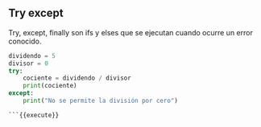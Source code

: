 
## Try except


Try, except, finally son ifs y elses que se ejecutan cuando ocurre un error conocido.


```python
dividendo = 5
divisor = 0
try:
    cociente = dividendo / divisor
    print(cociente)
except:
    print("No se permite la división por cero")

```{{execute}}
